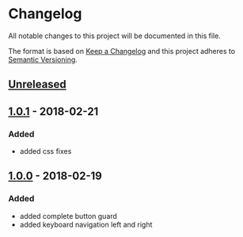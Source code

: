 # Changelog

All notable changes to this project will be documented in this file.

The format is based on [Keep a Changelog](http://keepachangelog.com/en/1.0.0/)
and this project adheres to [Semantic Versioning](http://semver.org/spec/v2.0.0.html).

## [Unreleased]

## [1.0.1] - 2018-02-21

### Added

- added css fixes

## [1.0.0] - 2018-02-19

### Added

- added complete button guard
- added keyboard navigation left and right

[Unreleased]: https://github.com/studiohyperdrive/cronos-timesheet-improvements/compare/v1.0.1...HEAD
[1.0.1]: https://github.com/studiohyperdrive/cronos-timesheet-improvements/compare/v1.0.0...v1.0.1
[1.0.0]: https://github.com/studiohyperdrive/cronos-timesheet-improvements/compare/v0.0.0...v1.0.0